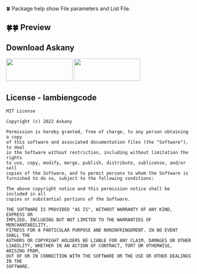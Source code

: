 :four_leaf_clover: Package help show File parameters and List File.

## :four_leaf_clover::four_leaf_clover: Preview

<!-- <p>
<img src="https://github.com/Askany-NDN/reaction_button_askany/blob/main/screenshots/IMG_0470.png?raw=true" width=180/>
<img src="https://github.com/Askany-NDN/reaction_button_askany/blob/main/screenshots/IMG_0471.png?raw=true" width=180/>
<img src="https://github.com/Askany-NDN/reaction_button_askany/blob/main/screenshots/IMG_0465.png?raw=true" width=180/>
<img src="https://github.com/Askany-NDN/reaction_button_askany/blob/main/screenshots/IMG_0467.png?raw=true" width=180/>
</p> -->

<!-- ## Features

- Support show popup emotions picker
- Support reaction wrapper for message card use case

## Usage

- Show reaction popup

```dart
        GestureDetector(
          onTapDown: (details) {
            ReactionAskany.showReactionBox(
              context,
              offset: details.globalPosition,
              boxParamenters: boxParamenters,
              emotionPicked: _emotion,
              handlePressed: (Emotions emotion) {
                setState(() {
                  _emotion = emotion;
                });
              },
            );
          },
          child: widget.buttonReaction,
        ),
```

- Use reaction wrapper - useful for reaction message

```dart
            ReactionWrapper(
              boxParamenters: ReactionBoxParamenters(
                brightness: Brightness.light,
                iconSize: 26,
                iconSpacing: 10,
                paddingHorizontal: 30,
                radiusBox: 40,
                quantityPerPage: 6,
              ),
              buttonReaction: const Padding(
                padding: EdgeInsets.only(top: 2.0),
                child: Icon(
                  Icons.face_outlined,
                  size: 20.0,
                  color: Colors.grey,
                ),
              ),
              child: Container(
                padding: const EdgeInsets.symmetric(
                  vertical: 12.0,
                  horizontal: 20.0,
                ),
                decoration: BoxDecoration(
                  color: Colors.greenAccent.shade100,
                  borderRadius: BorderRadius.circular(30),
                ),
                child: const Text(
                  'Message from lambiengcode <3',
                ),
              ),
            ),
```

### ReactionBoxParamenters

| parameter         | description                                          | default          |
| ----------------- | ---------------------------------------------------- | ---------------- |
| iconSize          | Size of emotion in reaction box                      | 20               |
| iconSpacing       | Padding horizontal value for each emotion            | 8                |
| paddingHorizontal | Padding horizontal value for reaction box            | 16               |
| radiusBox         | Radius circular of reaction box                      | 10               |
| quantityPerPage   | Number of emotions per page view                     | 5                |
| brightness        | Set brightness for show background color compatitive | Brightness.light | -->

## Download Askany

<p>
<a href="https://apps.apple.com/vn/app/askany/id1589217505"><img src="https://askany.com/images/app-store.png" height="60px" width="180px"/></a>
<a href="https://play.google.com/store/apps/details?id=com.askany"><img src="https://askany.com/images/ch-play.png" height="60px" width="180px"/></a>
</p>

## License - lambiengcode

```terminal
MIT License

Copyright (c) 2022 Askany

Permission is hereby granted, free of charge, to any person obtaining a copy
of this software and associated documentation files (the "Software"), to deal
in the Software without restriction, including without limitation the rights
to use, copy, modify, merge, publish, distribute, sublicense, and/or sell
copies of the Software, and to permit persons to whom the Software is
furnished to do so, subject to the following conditions:

The above copyright notice and this permission notice shall be included in all
copies or substantial portions of the Software.

THE SOFTWARE IS PROVIDED "AS IS", WITHOUT WARRANTY OF ANY KIND, EXPRESS OR
IMPLIED, INCLUDING BUT NOT LIMITED TO THE WARRANTIES OF MERCHANTABILITY,
FITNESS FOR A PARTICULAR PURPOSE AND NONINFRINGEMENT. IN NO EVENT SHALL THE
AUTHORS OR COPYRIGHT HOLDERS BE LIABLE FOR ANY CLAIM, DAMAGES OR OTHER
LIABILITY, WHETHER IN AN ACTION OF CONTRACT, TORT OR OTHERWISE, ARISING FROM,
OUT OF OR IN CONNECTION WITH THE SOFTWARE OR THE USE OR OTHER DEALINGS IN THE
SOFTWARE.

```
